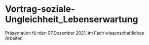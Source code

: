 # Vortrag-soziale-Ungleichheit_Lebenserwartung
Präsentation fü rden 07.Dezember 2021, im Fach wissenschaftliches Arbeiten
